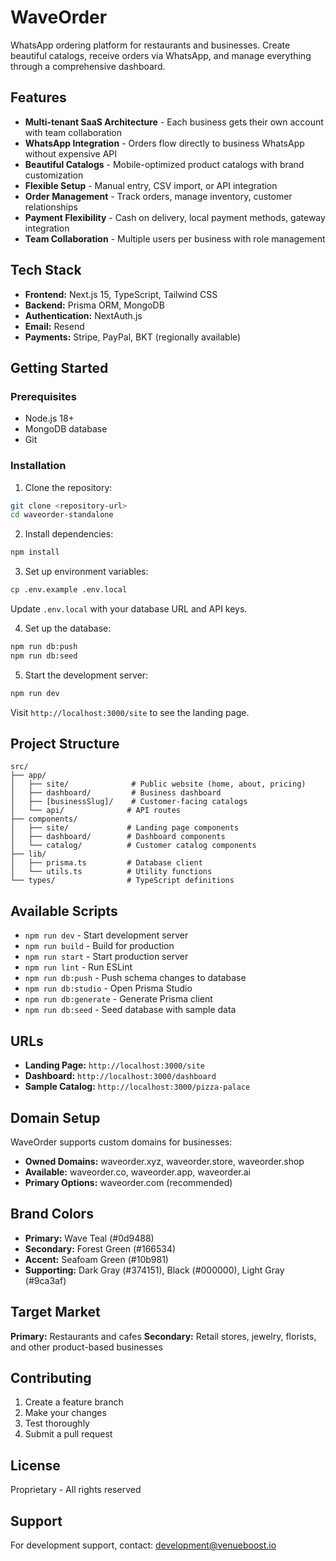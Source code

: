 # WaveOrder

WhatsApp ordering platform for restaurants and businesses. Create beautiful catalogs, receive orders via WhatsApp, and manage everything through a comprehensive dashboard.

## Features

- **Multi-tenant SaaS Architecture** - Each business gets their own account with team collaboration
- **WhatsApp Integration** - Orders flow directly to business WhatsApp without expensive API
- **Beautiful Catalogs** - Mobile-optimized product catalogs with brand customization
- **Flexible Setup** - Manual entry, CSV import, or API integration
- **Order Management** - Track orders, manage inventory, customer relationships
- **Payment Flexibility** - Cash on delivery, local payment methods, gateway integration
- **Team Collaboration** - Multiple users per business with role management

## Tech Stack

- **Frontend:** Next.js 15, TypeScript, Tailwind CSS
- **Backend:** Prisma ORM, MongoDB
- **Authentication:** NextAuth.js
- **Email:** Resend
- **Payments:** Stripe, PayPal, BKT (regionally available)

## Getting Started

### Prerequisites

- Node.js 18+ 
- MongoDB database
- Git

### Installation

1. Clone the repository:
```bash
git clone <repository-url>
cd waveorder-standalone
```

2. Install dependencies:
```bash
npm install
```

3. Set up environment variables:
```bash
cp .env.example .env.local
```

Update `.env.local` with your database URL and API keys.

4. Set up the database:
```bash
npm run db:push
npm run db:seed
```

5. Start the development server:
```bash
npm run dev
```

Visit `http://localhost:3000/site` to see the landing page.

## Project Structure

```
src/
├── app/
│   ├── site/              # Public website (home, about, pricing)
│   ├── dashboard/         # Business dashboard
│   ├── [businessSlug]/    # Customer-facing catalogs
│   └── api/              # API routes
├── components/
│   ├── site/             # Landing page components
│   ├── dashboard/        # Dashboard components
│   └── catalog/          # Customer catalog components
├── lib/
│   ├── prisma.ts         # Database client
│   └── utils.ts          # Utility functions
└── types/                # TypeScript definitions
```

## Available Scripts

- `npm run dev` - Start development server
- `npm run build` - Build for production
- `npm run start` - Start production server
- `npm run lint` - Run ESLint
- `npm run db:push` - Push schema changes to database
- `npm run db:studio` - Open Prisma Studio
- `npm run db:generate` - Generate Prisma client
- `npm run db:seed` - Seed database with sample data

## URLs

- **Landing Page:** `http://localhost:3000/site`
- **Dashboard:** `http://localhost:3000/dashboard`
- **Sample Catalog:** `http://localhost:3000/pizza-palace`

## Domain Setup

WaveOrder supports custom domains for businesses:

- **Owned Domains:** waveorder.xyz, waveorder.store, waveorder.shop
- **Available:** waveorder.co, waveorder.app, waveorder.ai
- **Primary Options:** waveorder.com (recommended)

## Brand Colors

- **Primary:** Wave Teal (#0d9488)
- **Secondary:** Forest Green (#166534)
- **Accent:** Seafoam Green (#10b981)
- **Supporting:** Dark Gray (#374151), Black (#000000), Light Gray (#9ca3af)

## Target Market

**Primary:** Restaurants and cafes
**Secondary:** Retail stores, jewelry, florists, and other product-based businesses

## Contributing

1. Create a feature branch
2. Make your changes
3. Test thoroughly
4. Submit a pull request

## License

Proprietary - All rights reserved

## Support

For development support, contact: development@venueboost.io